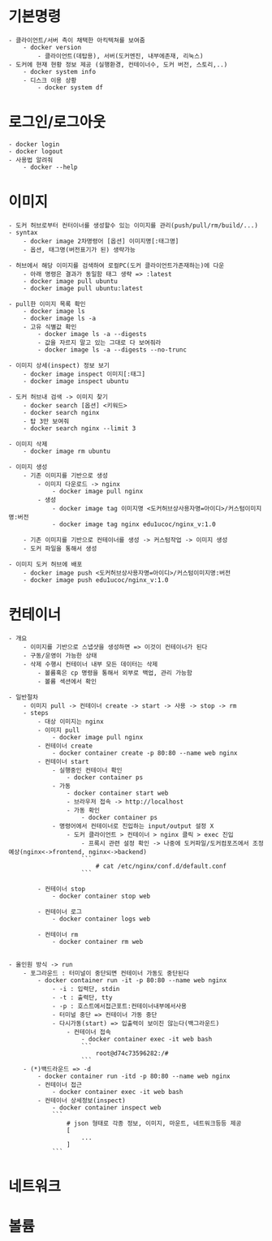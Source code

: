 # 기본명령
    - 클라이언트/서버 측이 채택한 아킥텍쳐를 보여줌
        - docker version
            - 클라이언트(데탑용), 서버(도커엔진, 내부에존재, 리눅스)
    - 도커에 현재 현황 정보 제공 (실행환경, 컨테이너수, 도커 버전, 스토리,..)
        - docker system info
        - 디스크 이용 상황
            - docker system df

# 로그인/로그아웃
    - docker login
    - docker logout
    - 사용법 알려줘 
        - docker --help

# 이미지
    - 도커 허브로부터 컨터이너를 생성할수 있는 이미지를 관리(push/pull/rm/build/...)
    - syntax
        - docker image 2차명령어 [옵션] 이미지명[:태그명]
        - 옵션, 태그명(버전표기가 된) 생략가능
    
    - 허브에서 해당 이미지를 검색하여 로컬PC(도커 클라이언트가존재하는)에 다운
        - 아래 명령은 결과가 동일함 태그 생략 => :latest
        - docker image pull ubuntu
        - docker image pull ubuntu:latest

    - pull한 이미지 목록 확인
        - docker image ls
        - docker image ls -a
        - 고유 식별값 확인
            - docker image ls -a --digests
            - 값을 자르지 말고 있는 그대로 다 보여줘라
            - docker image ls -a --digests --no-trunc

    - 이미지 상세(inspect) 정보 보기
        - docker image inspect 이미지[:태그]
        - docker image inspect ubuntu

    - 도커 허브내 검색 -> 이미지 찾기
        - docker search [옵션] <키워드>
        - docker search nginx
        - 탑 3만 보여줘
        - docker search nginx --limit 3
    
    - 이미지 삭제
        - docker image rm ubuntu
    
    - 이미지 생성
        - 기존 이미지를 기반으로 생성
            - 이미지 다운로드 -> nginx 
                - docker image pull nginx
            - 생성
                - docker image tag 이미지명 <도커허브상사용자명=아이디>/커스텀이미지명:버전
                - docker image tag nginx edu1ucoc/nginx_v:1.0

        - 기존 이미지를 기반으로 컨테이너를 생성 -> 커스텀작업 -> 이미지 생성
        - 도커 파일을 통해서 생성

    - 이미지 도커 허브에 배포
        - docker image push <도커허브상사용자명=아이디>/커스텀이미지명:버전
        - docker image push edu1ucoc/nginx_v:1.0


# 컨테이너
    - 개요
        - 이미지를 기반으로 스냅샷을 생성하면 => 이것이 컨테이너가 된다
        - 구동/운영이 가능한 상태
        - 삭제 수행시 컨테이너 내부 모든 데이터는 삭제
            - 볼륨혹은 cp 명령을 통해서 외부로 백업, 관리 가능함
            - 볼륨 섹션에서 확인

    - 일반절차
        - 이미지 pull -> 컨테이너 create -> start -> 사용 -> stop -> rm
        - steps 
            - 대상 이미지는 nginx
            - 이미지 pull
                - docker image pull nginx
            - 컨테이너 create
                - docker container create -p 80:80 --name web nginx
            - 컨테이너 start
                - 실행중인 컨테이너 확인
                    - docker container ps
                - 가동
                    - docker container start web
                    - 브라우저 접속 -> http://localhost
                    - 가동 확인
                        - docker container ps 
                - 명령어에서 컨테이너로 진입하는 input/output 설정 X
                    - 도커 클라이언트 > 컨테이너 > nginx 클릭 > exec 진입
                        - 프록시 관련 설정 확인 -> 나중에 도커파일/도커컴포즈에서 조정 예상(nginx<->frontend, nginx<->backend)
                        ```
                            # cat /etc/nginx/conf.d/default.conf                             
                        ```

            - 컨테이너 stop
                - docker container stop web

            - 컨테이너 로그
                - docker container logs web

            - 컨테이너 rm
                - docker container rm web


    - 올인원 방식 -> run
        - 포그라운드 : 터미널이 중단되면 컨테이너 가동도 중단된다
            - docker container run -it -p 80:80 --name web nginx
                - -i : 입력단, stdin
                - -t : 출력단, tty
                - -p : 호스트에서접근포트:컨테이너내부에서사용
                - 터미널 중단 => 컨테이너 가동 중단
                - 다시가동(start) => 입출력이 보이진 않는다(백그라운드)
                    - 컨테이너 접속
                        - docker container exec -it web bash
                        ```
                            root@d74c73596282:/# 
                        ```
        - (*)백드라운드 => -d
            - docker container run -itd -p 80:80 --name web nginx
            - 컨테이너 접근 
                - docker container exec -it web bash
            - 컨테이너 상세정보(inspect)
                - docker container inspect web
                ```
                    # json 형태로 각종 정보, 이미지, 마운트, 네트워크등등 제공
                    [
                        ... 
                    ]
                ```

# 네트워크

# 볼륨